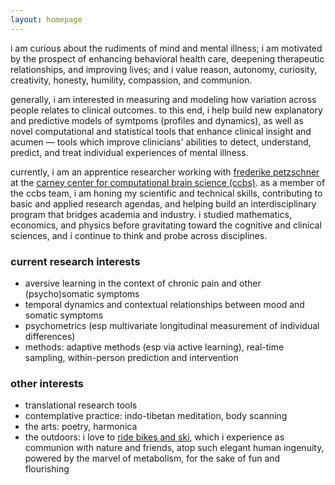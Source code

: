 ```yaml
---
layout: homepage
---
```


i am curious about the rudiments of mind and mental illness; i am motivated by the prospect of enhancing behavioral health care, deepening therapeutic relationships, and improving lives; and i value reason, autonomy, curiosity, creativity, honesty, humility, compassion, and communion.

generally, i am interested in measuring and modeling how variation across people relates to clinical outcomes. to this end, i help build new explanatory and predictive models of symtpoms (profiles and dynamics), as well as novel computational and statistical tools that enhance clinical insight and acumen — tools which improve clinicians' abilities to detect, understand, predict, and treat individual experiences of mental illness.

currently, i am an apprentice researcher working with <a href="https://fpetzschner.com/" target="_blank">frederike petzschner</a> at the <a href="https://www.brown.edu/carney/ccbs" target="_blank">carney center for computational brain science (ccbs)</a>. as a member of the ccbs team, i am honing my scientific and technical skills, contributing to basic and applied research agendas, and helping build an interdisciplinary program that bridges academia and industry. i studied mathematics, economics, and physics before gravitating toward the cognitive and clinical sciences, and i continue to think and probe across disciplines.

### current research interests
- aversive learning in the context of chronic pain and other (psycho)somatic symptoms
- temporal dynamics and contextual relationships between mood and somatic symptoms
- psychometrics (esp multivariate longitudinal measurement of individual differences)
- methods: adaptive methods (esp via active learning), real-time sampling, within-person prediction and intervention

### other interests
- translational research tools 
- contemplative practice: indo-tibetan meditation, body scanning
- the arts: poetry, harmonica
- the outdoors: i love to <a href="https://www.instagram.com/benwandrew/" target="_blank">ride bikes and ski</a>, which i experience as communion with nature and friends, atop such elegant human ingenuity, powered by the marvel of metabolism, for the sake of fun and flourishing
